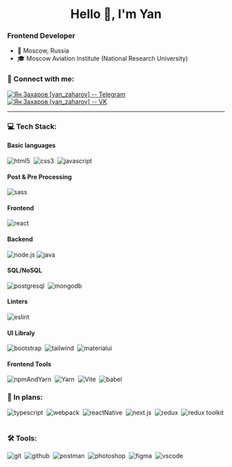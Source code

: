 <!-- <p align="center">
  <img src="./assets/img/main-bg.gif" style="width: 100%">
</p> -->

<h1 align='center'>
  Hello 👋, I'm Yan
</h1>

### Frontend Developer

- 📍 Moscow, Russia
- 🎓 Moscow Aviation Institute (National Research University)
<!--- 💻 Frontend Development -->

### 🤝 Connect with me:

[<img alt="Ян Захаров [yan_zaharov] -- Telegram" src="https://img.shields.io/badge/telegram-0088CC.svg?&style=for-the-badge&logo=telegram&logoColor=white" />][telegram]
[<img alt="Ян Захаров [yan_zaharov] -- VK" src="https://img.shields.io/badge/vk-4680C2.svg?&style=for-the-badge&logo=vk&logoColor=white" />][vk]

---

### 💻 Tech Stack:

#### Basic languages

<img alt="html5" src="https://img.shields.io/badge/html-E34F26.svg?&style=for-the-badge&logo=html5&logoColor=fff" />&nbsp;
<img alt="css3" src="https://img.shields.io/badge/css-1572B6.svg?&style=for-the-badge&logo=css3&logoColor=fff" />&nbsp;
<img alt="javascript" src="https://img.shields.io/badge/javascript-F7DF1E.svg?&style=for-the-badge&logo=javascript&logoColor=000" />&nbsp;

#### Post & Pre Processing

<!-- <img alt="pug" src="https://img.shields.io/badge/pug-A86454.svg?&style=for-the-badge&logo=pug&logoColor=fff" />&nbsp; -->
<img alt="sass" src="https://img.shields.io/badge/sass-CF649A.svg?&style=for-the-badge&logo=sass&logoColor=fff" />&nbsp;
<!-- <img alt="postcss" src="https://img.shields.io/badge/postcss-E85A3C.svg?&style=for-the-badge&logo=postcss&logoColor=fff" />&nbsp; -->

#### Frontend

<img alt="react" src="https://img.shields.io/badge/React-5bcceb.svg?&style=for-the-badge&logo=react&logoColor=fff" />&nbsp;
<!-- <img alt="reduxsaga" src="https://img.shields.io/badge/redux saga-89D96E.svg?&style=for-the-badge&logo=reduxsaga&logoColor=000" />&nbsp; -->

#### Backend

<img alt="node.js" src="https://img.shields.io/badge/node.js-90C53F.svg?&style=for-the-badge&logo=node.js&logoColor=fff" />
<img alt="java" src="https://img.shields.io/badge/Java-8B00?style=for-the-badge&logo=openjdk&logoColor=white" />
<!-- <img alt="express" src="https://img.shields.io/badge/express-90c53f.svg?&style=for-the-badge&logo=express&logoColor=fff" />&nbsp; -->
<!-- <img alt="Nest.js" src="https://img.shields.io/badge/Nest.js-E0214D.svg?&style=for-the-badge&logo=nestjs&logoColor=fff" />&nbsp; -->

#### SQL/NoSQL

<img alt="postgresql" src="https://img.shields.io/badge/PostgreSQL-2F6792.svg?&style=for-the-badge&logo=postgresql&logoColor=fff" />&nbsp;
<img alt="mongodb" src="https://img.shields.io/badge/mongodb-26A944.svg?&style=for-the-badge&logo=mongodb&logoColor=fff" />&nbsp;

#### Linters

<img alt="eslint" src="https://img.shields.io/badge/ESLint-4A2EC4.svg?&style=for-the-badge&logo=eslint&logoColor=fff" />&nbsp;
<!-- <img alt="stylelint" src="https://img.shields.io/badge/stylelint-000.svg?&style=for-the-badge&logo=stylelint&logoColor=fff" />&nbsp; -->

#### UI Libraly

<img alt="bootstrap" src="https://img.shields.io/badge/bootstrap-7610F7.svg?&style=for-the-badge&logo=bootstrap&logoColor=fff" />&nbsp;
<img alt="tailwind" src="https://img.shields.io/badge/tailwind-38bdf8.svg?&style=for-the-badge&logo=tailwindcss&logoColor=fff" />&nbsp;
<img alt="materialui" src="https://img.shields.io/badge/Material%20ui%20-0080ff.svg?&style=for-the-badge&logo=mui&logoColor=fff" />&nbsp;

#### Frontend Tools

<img alt="npmAndYarn" src="https://img.shields.io/badge/NPM-CB3838.svg?&style=for-the-badge&logo=npm&logoColor=fff" />&nbsp;
<img alt="Yarn" src="https://img.shields.io/badge/Yarn-3F96BE.svg?&style=for-the-badge&logo=yarn&logoColor=fff" />&nbsp;
<img alt="Vite" src="https://img.shields.io/badge/Vite-white?style=for-the-badge&logo=Vite&logoColor=7600d1" />&nbsp;
<img alt="babel" src="https://img.shields.io/badge/Babel-F8D100.svg?&style=for-the-badge&logo=babel&logoColor=000" />&nbsp;

### 💭 In plans:

<img alt="typescript" src="https://img.shields.io/badge/typescript-007ACC.svg?&style=for-the-badge&logo=typescript&logoColor=fff" />&nbsp;
<img alt="webpack" src="https://img.shields.io/badge/Webpack-3073D7.svg?&style=for-the-badge&logo=webpack&logoColor=fff" />&nbsp;
<img alt="reactNative" src="https://img.shields.io/badge/React Native-5bcceb.svg?&style=for-the-badge&logo=react&logoColor=fff" />&nbsp;
<img alt="next.js" src="https://img.shields.io/badge/next.js-000.svg?&style=for-the-badge&logo=next.js&logoColor=fff" />&nbsp;
<img alt="redux" src="https://img.shields.io/badge/redux-764ABC.svg?&style=for-the-badge&logo=redux&logoColor=fff" />&nbsp;
<img alt="redux toolkit" src="https://img.shields.io/badge/redux%20toolkit-764ABC.svg?&style=for-the-badge&logo=Redux&logoColor=fff" />&nbsp;
<!-- <img alt="electron" src="https://img.shields.io/badge/Electron-272A38.svg?&style=for-the-badge&logo=electron&logoColor=fff" />&nbsp; -->
<!-- <img alt="socket" src="https://img.shields.io/badge/socket.io-000000.svg?&style=for-the-badge&logo=socketdotio&logoColor=fff" />&nbsp; -->
<!-- <img alt="graphql" src="https://img.shields.io/badge/GraphQL-E631AD.svg?&style=for-the-badge&logo=graphql&logoColor=fff" />&nbsp; -->

### 🛠 Tools:

<img alt="git" src="https://img.shields.io/badge/git-F05033.svg?&style=for-the-badge&logo=git&logoColor=fff" />&nbsp;
<img alt="github" src="https://img.shields.io/badge/github-000.svg?&style=for-the-badge&logo=github&logoColor=fff" />&nbsp;
<img alt="postman" src="https://img.shields.io/badge/postman-F26734.svg?&style=for-the-badge&logo=postman&logoColor=fff" />&nbsp;
<img alt="photoshop" src="https://img.shields.io/badge/photoshop-47B0FF.svg?&style=for-the-badge&logo=adobe-photoshop&logoColor=fff" />&nbsp;
<img alt="figma" src="https://img.shields.io/badge/Figma-1e1e1e.svg?&style=for-the-badge&logo=figma&logoColor=white" />&nbsp;
<img alt="vscode" src="https://img.shields.io/badge/vs code-007ACC.svg?&style=for-the-badge&logo=visual -studio-code&logoColor=fff" />&nbsp;

[telegram]: https://t.me/yan_zaharov
[vk]: https://vk.com/yan_zaharov
